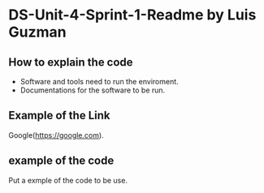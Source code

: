 # DS-Unit-4-Sprint-1-Readme by Luis Guzman

## How to explain the code

- Software and tools need to run the enviroment.
- Documentations for the software to be run.

## Example of the Link

Google(https://google.com).

## example of the code

Put a exmple of the code to be use.

